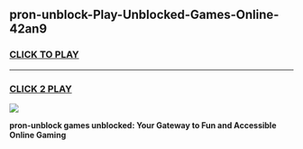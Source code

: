 
## pron-unblock-Play-Unblocked-Games-Online-42an9
<h3>
<a href="https://premium76.site?title=pron-unblock&ref=25A">CLICK TO PLAY</a></h3>
<hr>

<h3>
<a href="https://premium76.site?title=pron-unblock&ref=25A">CLICK 2 PLAY</a>
  
</h3>

<a href="https://premium76.site?title=pron-unblock&ref=25A"><img src="https://clearcache.store/games.png"></a>


**pron-unblock games unblocked: Your Gateway to Fun and Accessible Online Gaming**
